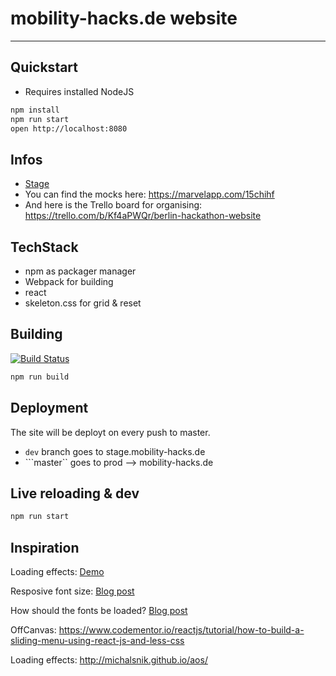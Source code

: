 # mobility-hacks.de website
---

## Quickstart

* Requires installed NodeJS

```bash
npm install
npm run start
open http://localhost:8080
```

## Infos

* [Stage](http://stage.mobility-hacks.de/)
* You can find the mocks here: https://marvelapp.com/15chihf
* And here is the Trello board for organising: https://trello.com/b/Kf4aPWQr/berlin-hackathon-website

## TechStack

- npm as packager manager
- Webpack for building
- react
- skeleton.css for grid & reset

## Building

[![Build Status](https://travis-ci.org/hackerstolz/mobilityhacks-website.svg?branch=master)](https://travis-ci.org/hackerstolz/mobilityhacks-website)

```bash
npm run build
```

## Deployment

The site will be deployt on every push to master.

* ``dev`` branch goes to stage.mobility-hacks.de
* ```master`` goes to prod --> mobility-hacks.de

## Live reloading & dev

```bash
npm run start
```

## Inspiration

Loading effects: [Demo](http://tympanus.net/Development/GridLoadingEffects/)

Resposive font size: [Blog post](http://madebymike.com.au/writing/precise-control-responsive-typography/)

How should the fonts be loaded? [Blog post](https://css-tricks.com/loading-web-fonts-with-the-web-font-loader/)

OffCanvas: https://www.codementor.io/reactjs/tutorial/how-to-build-a-sliding-menu-using-react-js-and-less-css

Loading effects: http://michalsnik.github.io/aos/